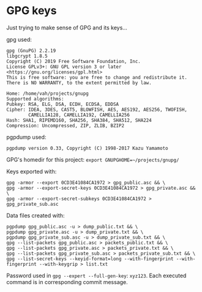 # GPG keys

Just trying to make sense of GPG and its keys…


gpg used:

```
gpg (GnuPG) 2.2.19
libgcrypt 1.8.5
Copyright (C) 2019 Free Software Foundation, Inc.
License GPLv3+: GNU GPL version 3 or later <https://gnu.org/licenses/gpl.html>
This is free software: you are free to change and redistribute it.
There is NO WARRANTY, to the extent permitted by law.

Home: /home/vah/projects/gnupg
Supported algorithms:
Pubkey: RSA, ELG, DSA, ECDH, ECDSA, EDDSA
Cipher: IDEA, 3DES, CAST5, BLOWFISH, AES, AES192, AES256, TWOFISH,
        CAMELLIA128, CAMELLIA192, CAMELLIA256
Hash: SHA1, RIPEMD160, SHA256, SHA384, SHA512, SHA224
Compression: Uncompressed, ZIP, ZLIB, BZIP2
```

pgpdump used:

```
pgpdump version 0.33, Copyright (C) 1998-2017 Kazu Yamamoto
```

GPG's homedir for this project: `export GNUPGHOME=~/projects/gnupg/`

Keys exported with:
```
gpg -armor --export 0CD3E41084CA1972 > gpg_public.asc && \
gpg -armor --export-secret-keys 0CD3E41084CA1972 > gpg_private.asc && \
gpg -armor --export-secret-subkeys 0CD3E41084CA1972 > gpg_private_sub.asc
```

Data files created with:

```
pgpdump gpg_public.asc -u > dump_public.txt && \
pgpdump gpg_private.asc -u > dump_private.txt && \
pgpdump gpg_private_sub.asc -u > dump_private_sub.txt && \
gpg --list-packets gpg_public.asc > packets_public.txt && \
gpg --list-packets gpg_private.asc > packets_private.txt && \
gpg --list-packets gpg_private_sub.asc > packets_private_sub.txt && \
gpg --list-secret-keys --keyid-format=long --with-fingerprint --with-fingerprint --with-keygrip > list.txt
```

Password used in `gpg --expert --full-gen-key`: `xyz123`. Each executed command is in corresponding commit message.
